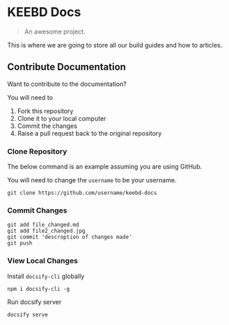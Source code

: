 # KEEBD Docs

> An awesome project.

This is where we are going to store all our build guides and how to articles.

## Contribute Documentation
Want to contribute to the documentation?

You will need to 
1. Fork this repository
2. Clone it to your local computer
3. Commit the changes
4. Raise a pull request back to the original repository

### Clone Repository
The below command is an example assuming you are using GitHub.

You will need to change the `username` to be your username.
```
git clone https://github.com/username/keebd-docs
```

### Commit Changes
```
git add file_changed.md
git add file2_changed.jpg
git commit 'descroption of changes made'
git push
```

### View Local Changes

Install `docsify-cli` globally
```
npm i docsify-cli -g
```

Run docsify server
```
docsify serve
```

